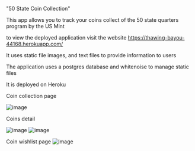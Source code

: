 "50 State Coin Collection" 

This app allows you to track your coins collect of the 50 state quarters 
program by the US Mint

to view the deployed application visit the website
https://thawing-bayou-44168.herokuapp.com/

It uses static file images, and text files to provide information to users

The application uses a postgres database and whitenoise to manage static files

It is deployed on Heroku

Coin collection page

![image](https://cloud.githubusercontent.com/assets/22032833/25921373/c4271636-359a-11e7-9adc-01e91ba61870.png)


Coins detail

![image](https://cloud.githubusercontent.com/assets/22032833/25921410/e028a6f6-359a-11e7-9f86-5b1ee1cecb9c.png)
![image](https://cloud.githubusercontent.com/assets/22032833/25921425/f29069f0-359a-11e7-8f6d-77162459d2f7.png)

Coin wishlist page
![image](https://cloud.githubusercontent.com/assets/22032833/25922688/b9cdc04a-359f-11e7-8baf-0b1b1e21aa1e.png)
